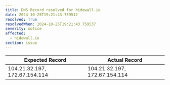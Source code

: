 ```yaml
---
title: DNS Record resolved for hidewall.io
date: 2024-10-25T19:21:43.759512
resolved: True
resolvedWhen: 2024-10-25T19:21:43.759537
severity: notice
affected:
  - hidewall.io
section: issue
---
```


| Expected Record  | Actual Record  |
|------------------|----------------|
| 104.21.32.197, 172.67.154.114 | 104.21.32.197, 172.67.154.114 |
